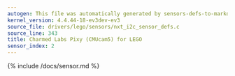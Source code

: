 ```yaml
---
autogen: This file was automatically generated by sensors-defs-to-markdown.py
kernel_version: 4.4.44-18-ev3dev-ev3
source_file: drivers/lego/sensors/nxt_i2c_sensor_defs.c
source_line: 343
title: Charmed Labs Pixy (CMUcam5) for LEGO
sensor_index: 2
---
```


{% include /docs/sensor.md %}
